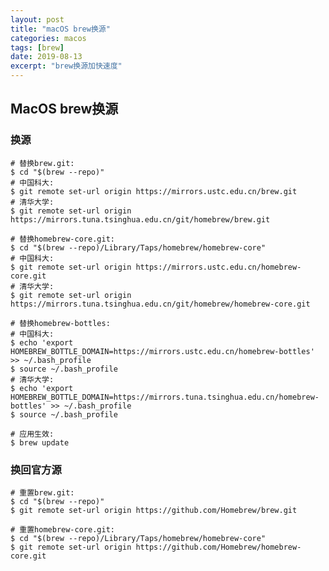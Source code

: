 ```yaml
---
layout: post
title: "macOS brew换源"
categories: macos
tags: [brew]
date: 2019-08-13
excerpt: "brew换源加快速度"
---
```


## MacOS brew换源

### 换源

    # 替换brew.git:
    $ cd "$(brew --repo)"
    # 中国科大:
    $ git remote set-url origin https://mirrors.ustc.edu.cn/brew.git
    # 清华大学:
    $ git remote set-url origin https://mirrors.tuna.tsinghua.edu.cn/git/homebrew/brew.git

    # 替换homebrew-core.git:
    $ cd "$(brew --repo)/Library/Taps/homebrew/homebrew-core"
    # 中国科大:
    $ git remote set-url origin https://mirrors.ustc.edu.cn/homebrew-core.git
    # 清华大学:
    $ git remote set-url origin https://mirrors.tuna.tsinghua.edu.cn/git/homebrew/homebrew-core.git

    # 替换homebrew-bottles:
    # 中国科大:
    $ echo 'export HOMEBREW_BOTTLE_DOMAIN=https://mirrors.ustc.edu.cn/homebrew-bottles' >> ~/.bash_profile
    $ source ~/.bash_profile
    # 清华大学:
    $ echo 'export HOMEBREW_BOTTLE_DOMAIN=https://mirrors.tuna.tsinghua.edu.cn/homebrew-bottles' >> ~/.bash_profile
    $ source ~/.bash_profile

    # 应用生效:
    $ brew update

### 换回官方源

    # 重置brew.git:
    $ cd "$(brew --repo)"
    $ git remote set-url origin https://github.com/Homebrew/brew.git

    # 重置homebrew-core.git:
    $ cd "$(brew --repo)/Library/Taps/homebrew/homebrew-core"
    $ git remote set-url origin https://github.com/Homebrew/homebrew-core.git
